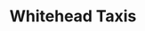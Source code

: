 ---
title: "Whitehead Taxis"
address: "4, Islandmagee Rd, Whitehead, Carrickfergus, Co. Antrim BT38 9NE"
tel: "028 9335 3302"
county: "Antrim"
category: "Taxi Services"
type: "Content"
lat: "54.755775"
lng: "-5.707042"
---